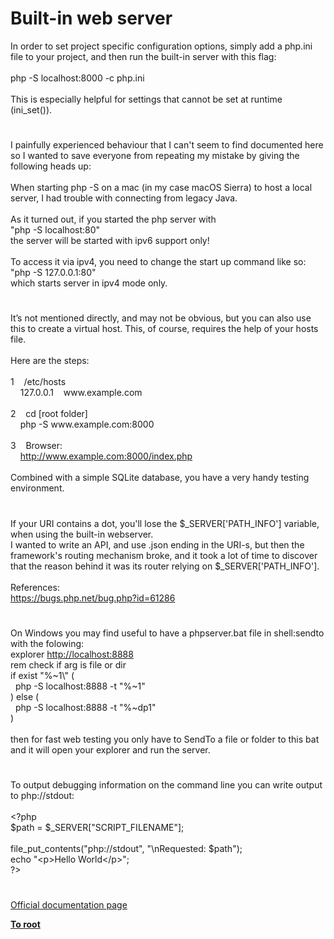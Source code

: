 # Built-in web server




<div class="phpcode"><span class="html">
In order to set project specific configuration options, simply add a php.ini file to your project, and then run the built-in server with this flag:<br><br>php -S localhost:8000 -c php.ini<br><br>This is especially helpful for settings that cannot be set at runtime (ini_set()).</span>
</div>
  

#


<div class="phpcode"><span class="html">
I painfully experienced behaviour that I can&apos;t seem to find documented here so I wanted to save everyone from repeating my mistake by giving the following heads up:<br><br>When starting php -S on a mac (in my case macOS Sierra) to host a local server, I had trouble with connecting from legacy Java. <br><br>As it turned out, if you started the php server with <br>&quot;php -S localhost:80&quot; <br>the server will be started with ipv6 support only!<br><br>To access it via ipv4, you need to change the start up command like so:<br> &quot;php -S 127.0.0.1:80&quot;<br>which starts server in ipv4 mode only.</span>
</div>
  

#


<div class="phpcode"><span class="html">
It&#x2019;s not mentioned directly, and may not be obvious, but you can also use this to create a virtual host. This, of course, requires the help of your hosts file.<br><br>Here are the steps:<br><br>1&#xA0; &#xA0; /etc/hosts<br>&#xA0; &#xA0; 127.0.0.1&#xA0; &#xA0; www.example.com<br><br>2&#xA0; &#xA0; cd [root folder]<br>&#xA0; &#xA0; php -S www.example.com:8000<br><br>3&#xA0; &#xA0; Browser:<br>&#xA0; &#xA0; <a href="http://www.example.com:8000/index.php" rel="nofollow" target="_blank">http://www.example.com:8000/index.php</a><br><br>Combined with a simple SQLite database, you have a very handy testing environment.</span>
</div>
  

#


<div class="phpcode"><span class="html">
If your URI contains a dot, you&apos;ll lose the $_SERVER[&apos;PATH_INFO&apos;] variable, when using the built-in webserver.<br>I wanted to write an API, and use .json ending in the URI-s, but then the framework&apos;s routing mechanism broke, and it took a lot of time to discover that the reason behind it was its router relying on $_SERVER[&apos;PATH_INFO&apos;].<br><br>References:<br><a href="https://bugs.php.net/bug.php?id=61286" rel="nofollow" target="_blank">https://bugs.php.net/bug.php?id=61286</a></span>
</div>
  

#


<div class="phpcode"><span class="html">
On Windows you may find useful to have a phpserver.bat file in shell:sendto with the folowing:<br>explorer <a href="http://localhost:8888" rel="nofollow" target="_blank">http://localhost:8888</a><br>rem check if arg is file or dir<br>if exist &quot;%~1\&quot; (<br>&#xA0; php -S localhost:8888 -t &quot;%~1&quot;<br>) else (<br>&#xA0; php -S localhost:8888 -t &quot;%~dp1&quot;<br>)<br><br>then for fast web testing you only have to SendTo a file or folder to this bat and it will open your explorer and run the server.</span>
</div>
  

#


<div class="phpcode"><span class="html">
To output debugging information on the command line you can write output to php://stdout:<br><br><span class="default">&lt;?php<br>$path </span><span class="keyword">= </span><span class="default">$_SERVER</span><span class="keyword">[</span><span class="string">&quot;SCRIPT_FILENAME&quot;</span><span class="keyword">];<br><br></span><span class="default">file_put_contents</span><span class="keyword">(</span><span class="string">&quot;php://stdout&quot;</span><span class="keyword">, </span><span class="string">&quot;\nRequested: </span><span class="default">$path</span><span class="string">&quot;</span><span class="keyword">);<br>echo </span><span class="string">&quot;&lt;p&gt;Hello World&lt;/p&gt;&quot;</span><span class="keyword">;<br></span><span class="default">?&gt;</span>
</span>
</div>
  

#

[Official documentation page](https://www.php.net/manual/en/features.commandline.webserver.php)

**[To root](/README.md)**